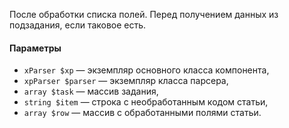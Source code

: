 После обработки списка полей. Перед получением данных из подзадания, если таковое есть.

#### Параметры
* `xParser $xp` — экземпляр основного класса компонента,
* `xpParser $parser` — экземпляр класса парсера,
* `array $task` — массив задания,
* `string $item` — строка с необработанным кодом статьи,
* `array $row` — массив с обработанными полями статьи.
